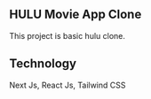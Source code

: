 ## HULU Movie App Clone

This project is basic hulu clone.

## Technology 
Next Js, React Js, Tailwind CSS